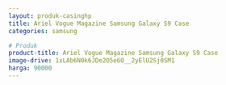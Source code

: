 ```yaml
---
layout: produk-casinghp
title: Ariel Vogue Magazine Samsung Galaxy S9 Case
categories: samsung

# Produk
product-title: Ariel Vogue Magazine Samsung Galaxy S9 Case
image-drive: 1xLAb6N0k6JDe2O5e6O__2yElU2Sj0SM1
harga: 90000
---
```

